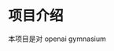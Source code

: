 # 项目介绍
本项目是对 openai gymnasium
<!--stackedit_data:
eyJoaXN0b3J5IjpbMTQ3MTU0MzEwNywxMzU3MTExMjAzLDExNj
Q1NDM3NzRdfQ==
-->